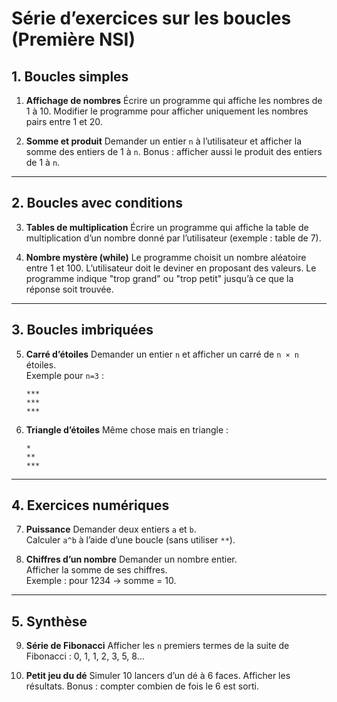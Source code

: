 # Série d’exercices sur les boucles (Première NSI)

## 1. Boucles simples

1. **Affichage de nombres**
    Écrire un programme qui affiche les nombres de 1 à 10.
    Modifier le programme pour afficher uniquement les nombres pairs entre 1 et 20.

2. **Somme et produit**
    Demander un entier `n` à l’utilisateur et afficher la somme des entiers de 1 à `n`.
    Bonus : afficher aussi le produit des entiers de 1 à `n`.

---

## 2. Boucles avec conditions

3. **Tables de multiplication**
    Écrire un programme qui affiche la table de multiplication d’un nombre donné par l’utilisateur (exemple : table de 7).

4. **Nombre mystère (while)**
    Le programme choisit un nombre aléatoire entre 1 et 100.
    L’utilisateur doit le deviner en proposant des valeurs.
    Le programme indique "trop grand" ou "trop petit" jusqu’à ce que la réponse soit trouvée.

---

## 3. Boucles imbriquées
5. **Carré d’étoiles**
    Demander un entier `n` et afficher un carré de `n × n` étoiles.  
     Exemple pour `n=3` :
     ```
     ***
     ***
     ***
     ```

6. **Triangle d’étoiles**
    Même chose mais en triangle :
     ```
     *
     **
     ***
     ```

---

## 4. Exercices numériques
7. **Puissance**
    Demander deux entiers `a` et `b`.  
    Calculer `a^b` à l’aide d’une boucle (sans utiliser `**`).

8. **Chiffres d’un nombre**
    Demander un nombre entier.  
    Afficher la somme de ses chiffres.  
    Exemple : pour 1234 → somme = 10.

---

## 5. Synthèse
9. **Série de Fibonacci**
    Afficher les `n` premiers termes de la suite de Fibonacci : 0, 1, 1, 2, 3, 5, 8…

10. **Petit jeu du dé**
     Simuler 10 lancers d’un dé à 6 faces.
     Afficher les résultats.
     Bonus : compter combien de fois le 6 est sorti.
